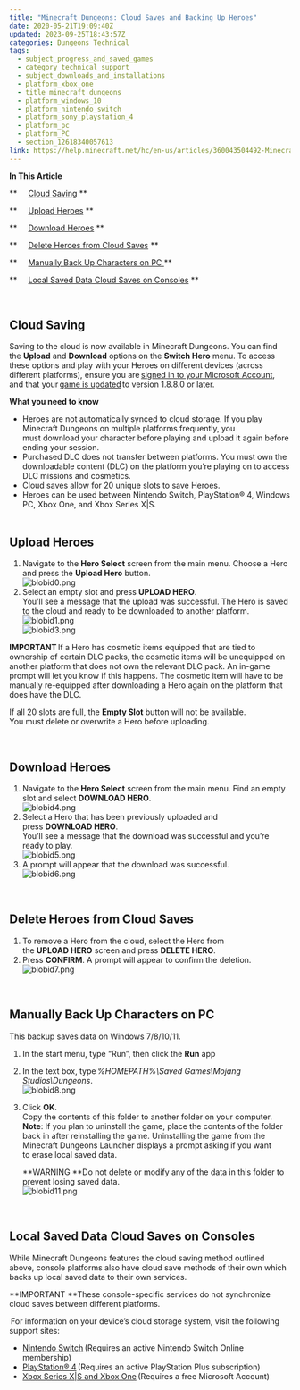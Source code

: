 ```yaml
---
title: "Minecraft Dungeons: Cloud Saves and Backing Up Heroes"
date: 2020-05-21T19:09:40Z
updated: 2023-09-25T18:43:57Z
categories: Dungeons Technical
tags:
  - subject_progress_and_saved_games
  - category_technical_support
  - subject_downloads_and_installations
  - platform_xbox_one
  - title_minecraft_dungeons
  - platform_windows_10
  - platform_nintendo_switch
  - platform_sony_playstation_4
  - platform_pc
  - platform_PC
  - section_12618340057613
link: https://help.minecraft.net/hc/en-us/articles/360043504492-Minecraft-Dungeons-Cloud-Saves-and-Backing-Up-Heroes
---
```


**In This Article** 

**     [Cloud Saving](#cloud-saving) **

**     [Upload Heroes](#upload-heroes) **

**     [Download Heroes](#download-heroes) **

**     [Delete Heroes from Cloud Saves](#deleteheroes-from-cloud-saves) **

**     [Manually Back Up Characters on PC ](#manually-back-up-characters-on-pc)**

**     [Local Saved Data Cloud Saves on Consoles](#local-saved-data-cloud-saves-on-consoles) **

 

## **Cloud Saving** 

Saving to the cloud is now available in Minecraft Dungeons. You can find the **Upload** and **Download** options on the **Switch Hero** menu. To access these options and play with your Heroes on different devices (across different platforms), ensure you are [signed in to your Microsoft Account](./Minecraft-Dungeons-Download-and-Installation-FAQ.md#minecraftdungeons-signing-into-a-microsoft-account-for-online-multiplayer-on-nintendo-switch-and-playstation), and that your [game is updated](./Minecraft-Dungeons-Download-and-Installation-FAQ.md#manuallyupdate-minecraft-dungeons) to version 1.8.8.0 or later.  

**What you need to know** 

- Heroes are not automatically synced to cloud storage. If you play Minecraft Dungeons on multiple platforms frequently, you must download your character before playing and upload it again before ending your session. 
- Purchased DLC does not transfer between platforms. You must own the downloadable content (DLC) on the platform you’re playing on to access DLC missions and cosmetics. 
- Cloud saves allow for 20 unique slots to save Heroes. 
- Heroes can be used between Nintendo Switch, PlayStation® 4, Windows PC, Xbox One, and Xbox Series X\|S.   
   

## **Upload Heroes** 

1.  Navigate to the **Hero Select** screen from the main menu. Choose a Hero and press the **Upload Hero** button.  
    ![blobid0.png](https://minecrafthelp.zendesk.com/hc/article_attachments/4405096036621)  
2.  Select an empty slot and press **UPLOAD HERO**.  
    You’ll see a message that the upload was successful. The Hero is saved to the cloud and ready to be downloaded to another platform.  
    ![blobid1.png](https://minecrafthelp.zendesk.com/hc/article_attachments/4405096053005)  
    ![blobid3.png](https://minecrafthelp.zendesk.com/hc/article_attachments/4405096065549)

**IMPORTANT** If a Hero has cosmetic items equipped that are tied to ownership of certain DLC packs, the cosmetic items will be unequipped on another platform that does not own the relevant DLC pack. An in-game prompt will let you know if this happens. The cosmetic item will have to be manually re-equipped after downloading a Hero again on the platform that does have the DLC. 

If all 20 slots are full, the **Empty Slot** button will not be available. You must delete or overwrite a Hero before uploading.

 

## **Download Heroes** 

1.  Navigate to the **Hero Select** screen from the main menu. Find an empty slot and select **DOWNLOAD HERO**.  
    ![blobid4.png](https://minecrafthelp.zendesk.com/hc/article_attachments/4405096095629)  
2.  Select a Hero that has been previously uploaded and press **DOWNLOAD HERO**.  
    You’ll see a message that the download was successful and you’re ready to play.   
    ![blobid5.png](https://minecrafthelp.zendesk.com/hc/article_attachments/4405102575373)  
3.  A prompt will appear that the download was successful.  
    ![blobid6.png](https://minecrafthelp.zendesk.com/hc/article_attachments/4405096122765)

 

## **Delete Heroes from Cloud Saves** 

1.  To remove a Hero from the cloud, select the Hero from the **UPLOAD HERO** screen and press **DELETE HERO**.  
2.  Press **CONFIRM**. A prompt will appear to confirm the deletion.  
    ![blobid7.png](https://minecrafthelp.zendesk.com/hc/article_attachments/4405096141837)

 

## **Manually Back Up Characters on PC** 

This backup saves data on Windows 7/8/10/11. 

1.  In the start menu, type “Run”, then click the **Run** app 

2.  In the text box, type *%HOMEPATH%\Saved Games\Mojang Studios\Dungeons*.  
    ![blobid8.png](https://minecrafthelp.zendesk.com/hc/article_attachments/4405096168333)  

3.  Click **OK**.   
    Copy the contents of this folder to another folder on your computer.  
    **Note**: If you plan to uninstall the game, place the contents of the folder back in after reinstalling the game. Uninstalling the game from the Minecraft Dungeons Launcher displays a prompt asking if you want to erase local saved data. 

    **WARNING **Do not delete or modify any of the data in this folder to prevent losing saved data.   
    ![blobid11.png](https://minecrafthelp.zendesk.com/hc/article_attachments/4405096201485)  

 

## **Local Saved Data Cloud Saves on Consoles** 

While Minecraft Dungeons features the cloud saving method outlined above, console platforms also have cloud save methods of their own which backs up local saved data to their own services.  

**IMPORTANT **These console-specific services do not synchronize cloud saves between different platforms. 

 For information on your device’s cloud storage system, visit the following support sites:  

- [Nintendo Switch](https://www.nintendo.com/switch/online-service/save-data-cloud/) (Requires an active Nintendo Switch Online membership) 
- [PlayStation® 4](https://www.playstation.com/en-gb/get-help/help-library/playstation-plus/playstation-plus/playstation-plus-online-storage-on-playstation-4/) (Requires an active PlayStation Plus subscription) 
- [Xbox Series X\|S and Xbox One](https://support.xbox.com/help/games-apps/game-setup-and-play/cloud-game-saves-faq) (Requires a free Microsoft Account)
